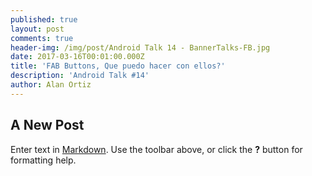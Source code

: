 ```yaml
---
published: true
layout: post
comments: true
header-img: /img/post/Android Talk 14 - BannerTalks-FB.jpg
date: 2017-03-16T00:01:00.000Z
title: 'FAB Buttons, Que puedo hacer con ellos?'
description: 'Android Talk #14'
author: Alan Ortiz
---
```

## A New Post

Enter text in [Markdown](http://daringfireball.net/projects/markdown/). Use the toolbar above, or click the **?** button for formatting help.

